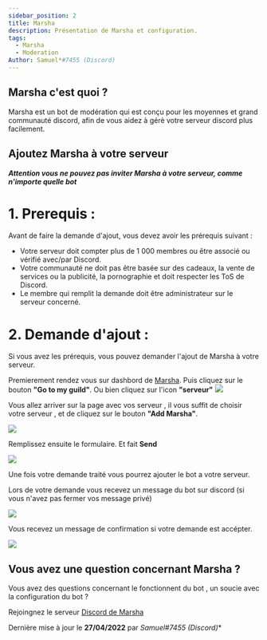 ```yaml
---
sidebar_position: 2
title: Marsha
description: Présentation de Marsha et configuration.
tags:
  - Marsha
  - Moderation
Author: Samuel*#7455 (Discord)
---
```


## Marsha c'est quoi ?

Marsha est un bot de modération qui est conçu pour les moyennes et grand communauté discord, afin de vous aidez à gérè votre serveur discord plus facilement.

## Ajoutez Marsha à votre serveur

***Attention vous ne pouvez pas inviter Marsha à votre serveur, comme n'importe quelle bot***

# 1. Prerequis :

Avant de faire la demande d'ajout, vous devez avoir les prérequis suivant :

* Votre serveur doit compter plus de 1 000 membres ou être associé ou vérifié avec/par Discord.
* Votre communauté ne doit pas être basée sur des cadeaux, la vente de services ou la publicité, la pornographie et doit respecter les ToS de Discord.
* Le membre qui remplit la demande doit être administrateur sur le serveur concerné.

# 2. Demande d'ajout :

Si vous avez les prérequis, vous pouvez demander l'ajout de Marsha à votre serveur.

Premierement rendez vous sur dashbord de [Marsha](https://dash.marsha.dev/). Puis cliquez sur le bouton **"Go to my guild"**. Ou bien cliquez sur l'icon **"serveur"**
 ![](https://media.tutorapide.xyz/oci04j3n59p7.png)

Vous allez arriver sur la page avec vos serveur , il vous suffit de choisir votre serveur , et de cliquez sur le bouton **"Add Marsha"**.

![](https://media.tutorapide.xyz/scratn54vu2o.png)

Remplissez ensuite le formulaire. Et fait **Send**

![](https://media.tutorapide.xyz/k3avpdqt3urq.png)

Une fois votre demande traité vous pourrez ajouter le bot a votre serveur.

Lors de votre demande vous recevez  un message du bot sur discord (si vous n'avez pas fermer vos message privé)

![](https://media.tutorapide.xyz/rn7n6fiv2vjq.png)

Vous recevez un message de confirmation si votre demande est accépter.

![](https://media.tutorapide.xyz/d49vww8m00ex.png)

## Vous avez une question concernant Marsha ?

Vous avez des questions concernant le fonctionnent du bot , un soucie avec la configuration du bot ? 

Rejoingnez le serveur [Discord de Marsha](https://discord.gg/PAFkWDzP6B)


Dernière mise à jour le **27/04/2022** par **Samuel*#7455 (Discord)**